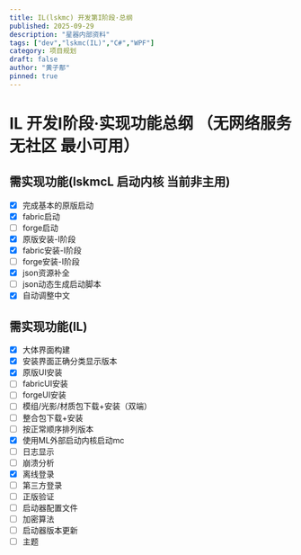 ```yaml
---
title: IL(lskmc) 开发第I阶段·总纲
published: 2025-09-29
description: "星器内部资料"
tags: ["dev","lskmc(IL)","C#","WPF"]
category: 项目规划
draft: false
author: "黄子郬"
pinned: true
---
```

# IL 开发I阶段·实现功能总纲 （无网络服务 无社区 最小可用）
## 需实现功能(lskmcL 启动内核 当前非主用)
- [x] 完成基本的原版启动
- [x] fabric启动 
- [ ] forge启动
- [x] 原版安装-I阶段
- [x] fabric安装-I阶段
- [ ] forge安装-I阶段
- [x] json资源补全
- [ ] json动态生成启动脚本
- [x] 自动调整中文
## 需实现功能(IL)
- [x] 大体界面构建
- [x] 安装界面正确分类显示版本
- [x] 原版UI安装
- [ ] fabricUI安装
- [ ] forgeUI安装
- [ ] 模组/光影/材质包下载+安装（双端）
- [ ] 整合包下载+安装
- [ ] 按正常顺序排列版本
- [x] 使用ML外部启动内核启动mc
- [ ] 日志显示
- [ ] 崩溃分析
- [x] 离线登录
- [ ] 第三方登录
- [ ] 正版验证
- [ ] 启动器配置文件
- [ ] 加密算法
- [ ] 启动器版本更新
- [ ] 主题